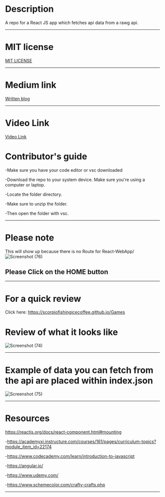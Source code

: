 
<h1> Description </h1>

A repo for a React JS app which fetches api data from a rawg api.

--------------

# MIT license
<a href="https://github.com/scorpiofishingicecoffee/React-WebApp/blob/ef8764b4dfb7fcbe9291b37d6b13e55b107f0f36/LICENSE"> MIT LICENSE </a>

--------------
# Medium link

<a href="https://medium.com/@seriouslydudelma/906e89c0f52c" target="_blank"> Written blog </a>

---------------------
# Video Link

<a href="https://youtu.be/MPCkA78iXEE" target="_blank"> Video Link </a>

# Contributor's guide

-Make sure you have your code editor or vsc downloaded

-Download the repo to your system device. Make sure you're using a computer or laptop.

-Locate the folder directory.

-Make sure to unzip the folder.

-Then open the folder with vsc.

----------------------

# Please note

This will show up because there is no Route for React-WebApp/
![Screenshot (76)](https://user-images.githubusercontent.com/105265074/192173459-99f7797f-7230-4be5-969f-f3c84fa35cc2.png)

<h2>Please Click on the HOME button</h2>

-----------------------------

# For a quick review

Click here:
https://scorpiofishingicecoffee.github.io/Games

# Review of what it looks like

![Screenshot (74)](https://user-images.githubusercontent.com/105265074/192173349-cd994d41-38cb-455c-b767-d9fd0048c3ce.png)

--------------------------

# Example of data you can fetch from the api are placed within index.json
![Screenshot (75)](https://user-images.githubusercontent.com/105265074/192172681-11c9532d-c7df-403e-9f49-e233e41671c9.png)


----------------

# Resources

https://reactjs.org/docs/react-component.html#mounting

-https://academyxi.instructure.com/courses/161/pages/curriculum-topics?module_item_id=22174

-https://www.codecademy.com/learn/introduction-to-javascript

-https://angular.io/

-https://www.udemy.com/

-https://www.schemecolor.com/crafty-crafts.php

------------



